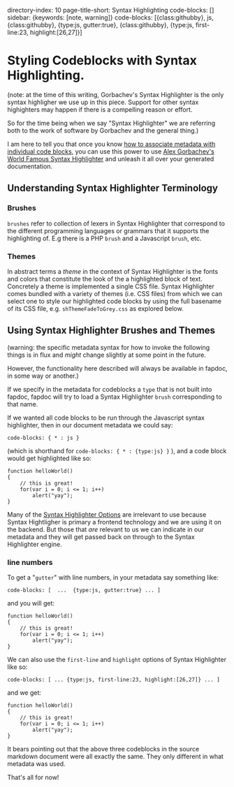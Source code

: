 directory-index: 10
page-title-short: Syntax Highlighting
code-blocks: []
sidebar: {keywords: [note, warning]}
code-blocks: [{class:githubby}, js, {class:githubby}, {type:js, gutter:true}, {class:githubby}, {type:js, first-line:23, highlight:[26,27]}]



# Styling Codeblocks with Syntax Highlighting.

(note: at the time of this writing, Gorbachev's Syntax Highlighter is the
only syntax highligher we use up in this piece.  Support for other syntax
highighters may happen if there is a compelling reason or effort.

So for the time being when we say "Syntax Highlighter" we are referring both to
the work of software by Gorbachev and the general thing.)


I am here to tell you that once you
know [how to associate metadata with individual code blocks][cb], you
can use this power to
use [Alex Gorbachev's World Famous Syntax Highlighter][agsh] and unleash
it all over your generated documentation.


## Understanding Syntax Highlighter Terminology

### Brushes

`brushes` refer to collection of lexers in Syntax Highlighter that correspond
to the different programming languages or grammars that it supports the
highlighting of.  E.g there is a PHP `brush` and a Javascript `brush`, etc.


### Themes

In abstract terms a _theme_ in the context of Syntax Highlighter is the fonts
and colors that constitute the look of the a highlighted block of text.
Concretely a theme is implemented a single CSS file.  Syntax Highlighter
comes bundled with a variety of themes (i.e. CSS files) from which we can
select one to style our highlighted code blocks by using the full basename of its CSS file, e.g. `shThemeFadeToGrey.css` as explored below.


## Using Syntax Highlighter Brushes and Themes

(warning: the specific metadata syntax for how to invoke the following
things is in flux and *might* change slightly at some point in the future.

However, the functionality here described will always be available in fapdoc,
in some way or another.)

If we specify in the metadata for codeblocks a `type` that is not built into
fapdoc, fapdoc will try to load a Syntax Highlighter `brush` corresponding to
that name.

If we wanted all code blocks to be run through the Javascript syntax
highlighter, then in our document metadata we could say:

    code-blocks: { * : js }

(which is shorthand for `code-blocks: { * : {type:js} }` ), and a code block
would get highlighted like so:

    function helloWorld()
    {
        // this is great!
        for(var i = 0; i <= 1; i++)
            alert("yay");
    }

Many of the [Syntax Highlighter Options][agc] are irrelevant to use because
Syntax Hightligher is primary a frontend technology and we are using it
on the backend.  But those that _are_ relevant to us we can indicate
in our metadata and they will get passed back on through to the Syntax
Highlighter engine.

### line numbers

To get a "`gutter`" with line numbers, in your metadata say something like:

    code-blocks: [  ...  {type:js, gutter:true} ... ]

and you will get:

    function helloWorld()
    {
        // this is great!
        for(var i = 0; i <= 1; i++)
            alert("yay");
    }

We can also use the `first-line` and `highlight` options of Syntax Highlighter
like so:

    code-blocks: [ ... {type:js, first-line:23, highlight:[26,27]} ... ]

and we get:

    function helloWorld()
    {
        // this is great!
        for(var i = 0; i <= 1; i++)
            alert("yay");
    }

It bears pointing out that the above three codeblocks in the source markdown
document were all exactly the same.  They only different in what metadata was
used.

That's all for now!


[agsh]:http://alexgorbatchev.com/SyntaxHighlighter/
[agc]:http://alexgorbatchev.com/SyntaxHighlighter/manual/configuration/
[cb]:code-blocks.html
